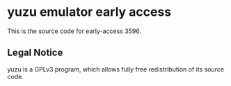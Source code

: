 yuzu emulator early access
=============

This is the source code for early-access 3596.

## Legal Notice

yuzu is a GPLv3 program, which allows fully free redistribution of its source code.